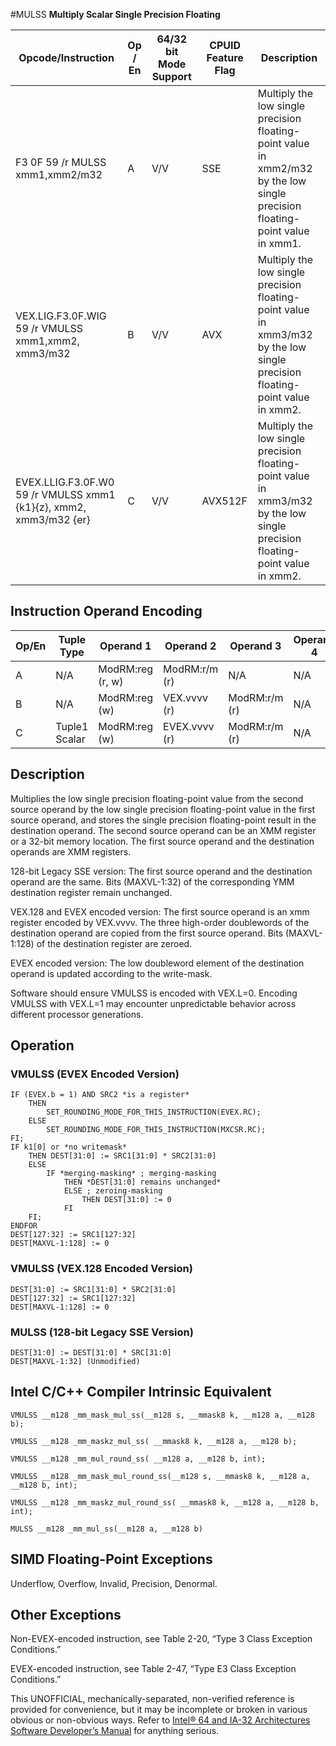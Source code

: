 #MULSS
**Multiply Scalar Single Precision Floating**

| Opcode/Instruction                                                | Op / En | 64/32 bit Mode Support | CPUID Feature Flag | Description                                                                                                                  |
| ----------------------------------------------------------------- | ------- | ---------------------- | ------------------ | ---------------------------------------------------------------------------------------------------------------------------- |
| F3 0F 59 /r MULSS xmm1,xmm2/m32                                   | A       | V/V                    | SSE                | Multiply the low single precision floating-point value in xmm2/m32 by the low single precision floating-point value in xmm1. |
| VEX.LIG.F3.0F.WIG 59 /r VMULSS xmm1,xmm2, xmm3/m32                | B       | V/V                    | AVX                | Multiply the low single precision floating-point value in xmm3/m32 by the low single precision floating-point value in xmm2. |
| EVEX.LLIG.F3.0F.W0 59 /r VMULSS xmm1 {k1}{z}, xmm2, xmm3/m32 {er} | C       | V/V                    | AVX512F            | Multiply the low single precision floating-point value in xmm3/m32 by the low single precision floating-point value in xmm2. |

## Instruction Operand Encoding

| Op/En | Tuple Type    | Operand 1        | Operand 2     | Operand 3     | Operand 4 |
| ----- | ------------- | ---------------- | ------------- | ------------- | --------- |
| A     | N/A           | ModRM:reg (r, w) | ModRM:r/m (r) | N/A           | N/A       |
| B     | N/A           | ModRM:reg (w)    | VEX.vvvv (r)  | ModRM:r/m (r) | N/A       |
| C     | Tuple1 Scalar | ModRM:reg (w)    | EVEX.vvvv (r) | ModRM:r/m (r) | N/A       |

## Description

Multiplies the low single precision floating-point value from the second source operand by the low single precision floating-point value in the first source operand, and stores the single precision floating-point result in the destination operand. The second source operand can be an XMM register or a 32-bit memory location. The first source operand and the destination operands are XMM registers.

128-bit Legacy SSE version: The first source operand and the destination operand are the same. Bits (MAXVL-1:32) of the corresponding YMM destination register remain unchanged.

VEX.128 and EVEX encoded version: The first source operand is an xmm register encoded by VEX.vvvv. The three high-order doublewords of the destination operand are copied from the first source operand. Bits (MAXVL-1:128) of the destination register are zeroed.

EVEX encoded version: The low doubleword element of the destination operand is updated according to the write-mask.

Software should ensure VMULSS is encoded with VEX.L=0. Encoding VMULSS with VEX.L=1 may encounter unpredictable behavior across different processor generations.

## Operation

### VMULSS (EVEX Encoded Version)

```
IF (EVEX.b = 1) AND SRC2 *is a register*
    THEN
        SET_ROUNDING_MODE_FOR_THIS_INSTRUCTION(EVEX.RC);
    ELSE
        SET_ROUNDING_MODE_FOR_THIS_INSTRUCTION(MXCSR.RC);
FI;
IF k1[0] or *no writemask*
    THEN DEST[31:0] := SRC1[31:0] * SRC2[31:0]
    ELSE
        IF *merging-masking* ; merging-masking
            THEN *DEST[31:0] remains unchanged*
            ELSE ; zeroing-masking
                THEN DEST[31:0] := 0
            FI
    FI;
ENDFOR
DEST[127:32] := SRC1[127:32]
DEST[MAXVL-1:128] := 0

```

### VMULSS (VEX.128 Encoded Version)

```
DEST[31:0] := SRC1[31:0] * SRC2[31:0]
DEST[127:32] := SRC1[127:32]
DEST[MAXVL-1:128] := 0

```

### MULSS (128-bit Legacy SSE Version)

```
DEST[31:0] := DEST[31:0] * SRC[31:0]
DEST[MAXVL-1:32] (Unmodified)

```

## Intel C/C++ Compiler Intrinsic Equivalent

```
VMULSS __m128 _mm_mask_mul_ss(__m128 s, __mmask8 k, __m128 a, __m128 b);

```

```
VMULSS __m128 _mm_maskz_mul_ss( __mmask8 k, __m128 a, __m128 b);

```

```
VMULSS __m128 _mm_mul_round_ss( __m128 a, __m128 b, int);

```

```
VMULSS __m128 _mm_mask_mul_round_ss(__m128 s, __mmask8 k, __m128 a, __m128 b, int);

```

```
VMULSS __m128 _mm_maskz_mul_round_ss( __mmask8 k, __m128 a, __m128 b, int);

```

```
MULSS __m128 _mm_mul_ss(__m128 a, __m128 b)

```

## SIMD Floating-Point Exceptions

Underflow, Overflow, Invalid, Precision, Denormal.

## Other Exceptions

Non-EVEX-encoded instruction, see Table 2-20, “Type 3 Class Exception Conditions.”

EVEX-encoded instruction, see Table 2-47, “Type E3 Class Exception Conditions.”

This UNOFFICIAL, mechanically-separated, non-verified reference is provided for convenience, but it may be
incomplete or broken in various obvious or non-obvious
ways. Refer to [Intel® 64 and IA-32 Architectures Software Developer’s Manual](https://software.intel.com/en-us/download/intel-64-and-ia-32-architectures-sdm-combined-volumes-1-2a-2b-2c-2d-3a-3b-3c-3d-and-4) for anything serious.

